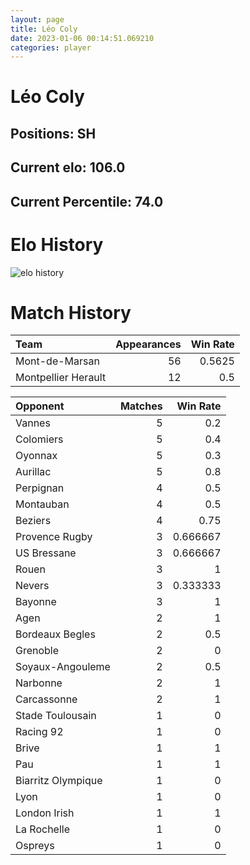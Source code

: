```yaml
---  
layout: page  
title: Léo Coly  
date: 2023-01-06 00:14:51.069210  
categories: player  
---
```

# Léo Coly

## Positions: SH

## Current elo: 106.0

## Current Percentile: 74.0

# Elo History


![elo history](history_LéoColy.png)
# Match History


| Team                |   Appearances |   Win Rate |
|:--------------------|--------------:|-----------:|
| Mont-de-Marsan      |            56 |     0.5625 |
| Montpellier Herault |            12 |     0.5    |

| Opponent           |   Matches |   Win Rate |
|:-------------------|----------:|-----------:|
| Vannes             |         5 |   0.2      |
| Colomiers          |         5 |   0.4      |
| Oyonnax            |         5 |   0.3      |
| Aurillac           |         5 |   0.8      |
| Perpignan          |         4 |   0.5      |
| Montauban          |         4 |   0.5      |
| Beziers            |         4 |   0.75     |
| Provence Rugby     |         3 |   0.666667 |
| US Bressane        |         3 |   0.666667 |
| Rouen              |         3 |   1        |
| Nevers             |         3 |   0.333333 |
| Bayonne            |         3 |   1        |
| Agen               |         2 |   1        |
| Bordeaux Begles    |         2 |   0.5      |
| Grenoble           |         2 |   0        |
| Soyaux-Angouleme   |         2 |   0.5      |
| Narbonne           |         2 |   1        |
| Carcassonne        |         2 |   1        |
| Stade Toulousain   |         1 |   0        |
| Racing 92          |         1 |   0        |
| Brive              |         1 |   1        |
| Pau                |         1 |   1        |
| Biarritz Olympique |         1 |   0        |
| Lyon               |         1 |   0        |
| London Irish       |         1 |   1        |
| La Rochelle        |         1 |   0        |
| Ospreys            |         1 |   0        |